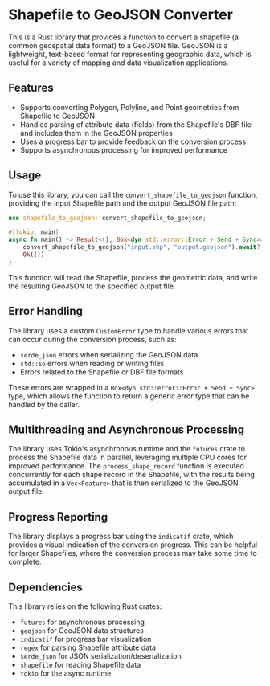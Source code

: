 # Shapefile to GeoJSON Converter

This is a Rust library that provides a function to convert a shapefile (a common geospatial data format) to a GeoJSON file. GeoJSON is a lightweight, text-based format for representing geographic data, which is useful for a variety of mapping and data visualization applications.

## Features

- Supports converting Polygon, Polyline, and Point geometries from Shapefile to GeoJSON
- Handles parsing of attribute data (fields) from the Shapefile's DBF file and includes them in the GeoJSON properties
- Uses a progress bar to provide feedback on the conversion process
- Supports asynchronous processing for improved performance

## Usage

To use this library, you can call the `convert_shapefile_to_geojson` function, providing the input Shapefile path and the output GeoJSON file path:

```rust
use shapefile_to_geojson::convert_shapefile_to_geojson;

#[tokio::main]
async fn main() -> Result<(), Box<dyn std::error::Error + Send + Sync>> {
    convert_shapefile_to_geojson("input.shp", "output.geojson").await?;
    Ok(())
}
```

This function will read the Shapefile, process the geometric data, and write the resulting GeoJSON to the specified output file.

## Error Handling

The library uses a custom `CustomError` type to handle various errors that can occur during the conversion process, such as:

- `serde_json` errors when serializing the GeoJSON data
- `std::io` errors when reading or writing files
- Errors related to the Shapefile or DBF file formats

These errors are wrapped in a `Box<dyn std::error::Error + Send + Sync>` type, which allows the function to return a generic error type that can be handled by the caller.

## Multithreading and Asynchronous Processing

The library uses Tokio's asynchronous runtime and the `futures` crate to process the Shapefile data in parallel, leveraging multiple CPU cores for improved performance. The `process_shape_record` function is executed concurrently for each shape record in the Shapefile, with the results being accumulated in a `Vec<Feature>` that is then serialized to the GeoJSON output file.

## Progress Reporting

The library displays a progress bar using the `indicatif` crate, which provides a visual indication of the conversion progress. This can be helpful for larger Shapefiles, where the conversion process may take some time to complete.

## Dependencies

This library relies on the following Rust crates:

- `futures` for asynchronous processing
- `geojson` for GeoJSON data structures
- `indicatif` for progress bar visualization
- `regex` for parsing Shapefile attribute data
- `serde_json` for JSON serialization/deserialization
- `shapefile` for reading Shapefile data
- `tokio` for the async runtime
